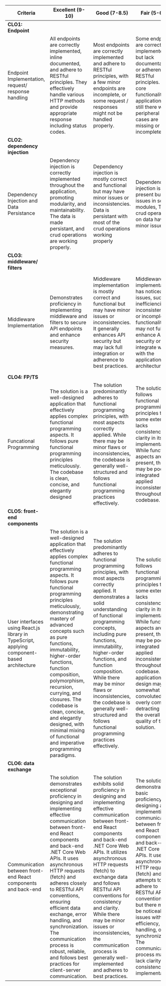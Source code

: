 | Criteria                    | Excellent (9-10)                                             | Good (7-8.5)                                                    | Fair (5-6.5)                                                    | Poor (3-4.5)                                                    | Incomplete (0-2.5)                                                    |
|-----------------------------|----------------------------------------------------------------|-----------------------------------------------------------------|-----------------------------------------------------------------|-----------------------------------------------------------------|-----------------------------------------------------------------------|
| **CLO1: Endpoint**  | | | | | |
| Endpoint Implementation, request/ response handling    | All endpoints are correctly implemented, inline documented, and adhere to RESTful principles. They effectively handle various HTTP methods and provide appropriate response including status codes. | Most endpoints are correctly implemented and adhere to RESTful principles, with a few minor endpoints are incomplete, or some request / responses might not be handled properly.| Some endpoints are correctly implemented but lack documentation or adherence to RESTful principles. The core functionality of application is still there with peripheral cases are missing or incomplete. | Few endpoints are correctly implemented, poorly documented, or do not adhere to RESTful principles. They handle HTTP methods and resource representations inadequately, causing issues. | Most endpoints are missing, incorrectly implemented, undocumented, or fail to adhere to RESTful principles, rendering the API unusable. |
| **CLO2: dependency injection**  | | | | | |
| Dependency Injection and Data Persistance  | Dependency injection is correctly implemented throughout the application, promoting modularity, and maintainability. The data is made persistant, and crud operations are working properly. | Dependency injection is mostly correct and functional but may have minor issues or inconsistencies. Data is persistant with most of the crud operations working properly | Dependency injection is present but has issues in some modules, The crud operation on data have minor issues. | Dependency injection is poor, or data is not made consistant | Dependency injection is severely flawed, and/or data is not being made persistant. It may not function as intended or disrupt application functionality. |
| **CLO3: middleware/ filters**  | | | | | |
| Middleware Implementation | Demonstrates proficiency in implementing middleware and filters to secure API endpoints and enhance security measures. | Middleware implementation is mostly correct and functional but may have minor issues or inconsistencies. It generally enhances API security but may lack full integration or adherence to best practices. | Middleware implementation has noticeable issues, such as inefficiencies, inconsistencies, or incomplete functionality. It may not fully enhance API security or integrate well with the application architecture. | Middleware implementation is poor, causing security vulnerabilities or insufficient protection of API endpoints. It may lack key functionality or proper integration with other components. | Middleware implementation is severely flawed, leading to frequent security breaches or inadequate protection of API endpoints. It may not function as intended or disrupt application security. |
| **CLO4: FP/TS**  | | | | | |
|Funcational Programming | The solution is a well-designed application that effectively applies complex functional programming aspects. It follows pure functional programming principles meticulously. The codebase is clean, concise, and elegantly designed | The solution predominantly adheres to functional programming principles, with most aspects correctly applied. While there may be minor flaws or inconsistencies, the codebase is generally well-structured and follows functional programming practices effectively. | The solution follows functional programming principles to some extent but lacks consistency or clarity in its implementation. While functional aspects are present, they may be poorly integrated or applied inconsistently throughout the codebase.| The solution deviates significantly from functional programming principles. Functional aspects are either absent or poorly implemented, The application design may be cluttered, disorganized, or overly reliant on mutable state and side effects. | The solution is incomplete or severely flawed, with little evidence of functional programming principles being applied. It may rely heavily on imperative programming techniques, resulting in an ineffective or non-functional application. |
| **CLO5: front-end components**  | | | | | |
| User interfaces using React.js library in TypeScript, applying component-based architecture  | The solution is a well-designed application that effectively applies complex functional programming aspects. It follows pure functional programming principles meticulously, demonstrating mastery of advanced concepts such as pure functions, immutability, higher-order functions, function composition, polymorphism, recursion, currying, and closures. The codebase is clean, concise, and elegantly designed, with minimal mixing of functional and imperative programming paradigms. | The solution predominantly adheres to functional programming principles, with most aspects correctly applied. It demonstrates a solid understanding of functional programming concepts, including pure functions, immutability, higher-order functions, and function composition. While there may be minor flaws or inconsistencies, the codebase is generally well-structured and follows functional programming practices effectively. | The solution follows functional programming principles to some extent but lacks consistency or clarity in its implementation. While functional aspects are present, they may be poorly integrated or applied inconsistently throughout the codebase. The application design may be somewhat convoluted or overly complex, detracting from the overall quality of the solution. | The solution deviates significantly from functional programming principles, with a majority of the codebase following imperative programming paradigms. Functional aspects are either absent or poorly implemented, leading to a codebase that is difficult to understand, maintain, or extend. The application design may be cluttered, disorganized, or overly reliant on mutable state and side effects. | The solution is incomplete or severely flawed, with little evidence of functional programming principles being applied. It may rely heavily on imperative programming techniques, resulting in an ineffective or non-functional application. The codebase lacks coherence, structure, or adherence to any discernible programming paradigm. |
| **CLO6: data exchange**  | | | | | |
| Communication between front-end React components and back-end  | The solution demonstrates exceptional proficiency in designing and implementing effective communication between front-end React components and back-end .NET Core Web APIs. It uses asynchronous HTTP requests (fetch) and adheres closely to RESTful API conventions, ensuring efficient data exchange, error handling, and synchronization. The communication process is robust, reliable, and follows best practices for client-server communication. | The solution exhibits solid proficiency in designing and implementing effective communication between front-end React components and back-end .NET Core Web APIs. It utilizes asynchronous HTTP requests (fetch) to exchange data and follows RESTful API conventions for consistency and clarity. While there may be minor issues or inconsistencies, the communication process is generally well-implemented and adheres to best practices. | The solution demonstrates basic proficiency in designing and implementing communication between front-end React components and back-end .NET Core Web APIs. It uses asynchronous HTTP requests (fetch) and attempts to adhere to RESTful API conventions, but there may be noticeable issues with efficiency, error handling, or synchronization. The communication process may lack clarity or consistency in implementation. | The solution lacks proficiency in designing and implementing communication between front-end React components and back-end .NET Core Web APIs. It may deviate significantly from RESTful API conventions or fail to handle asynchronous requests effectively. The communication process may be inefficient, error-prone, or poorly synchronized, leading to suboptimal data exchange and integration between client and server. | The solution is incomplete or severely flawed, with little evidence of proficiency in designing and implementing communication between front-end React components and back-end .NET Core Web APIs. It may lack essential components or fail to establish functional communication channels required for effective data exchange. The integration between client and server may be incomplete, non-functional, or poorly implemented. |